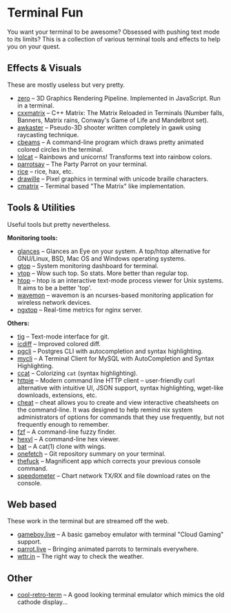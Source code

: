 # Terminal Fun

You want your terminal to be awesome? Obsessed with pushing text mode to its limits?
This is a collection of various terminal tools and effects to help you on your quest.


## Effects & Visuals

These are mostly useless but very pretty.

- [zero](https://github.com/sinclairzx81/zero/) – 3D Graphics Rendering Pipeline. Implemented in JavaScript. Run in a terminal.
- [cxxmatrix](https://github.com/akinomyoga/cxxmatrix/) – C++ Matrix: The Matrix Reloaded in Terminals (Number falls, Banners, Matrix rains, Conway's Game of Life and Mandelbrot set).
- [awkaster](https://github.com/TheMozg/awk-raycaster) – Pseudo-3D shooter written completely in gawk using raycasting technique.
- [cbeams](https://github.com/tartley/cbeams) – A command-line program which draws pretty animated colored circles in the terminal.
- [lolcat](https://github.com/busyloop/lolcat) – Rainbows and unicorns! Transforms text into rainbow colors.
- [parrotsay](https://github.com/matheuss/parrotsay) – The Party Parrot on your terminal.
- [rice](https://github.com/janbrennen/rice) – rice, hax, etc.
- [drawille](https://github.com/asciimoo/drawille) – Pixel graphics in terminal with unicode braille characters.
- [cmatrix](https://github.com/abishekvashok/cmatrix) – Terminal based "The Matrix" like implementation.


## Tools & Utilities

Useful tools but pretty nevertheless.

**Monitoring tools:**

- [glances](https://github.com/nicolargo/glances) – Glances an Eye on your system. A top/htop alternative for GNU/Linux, BSD, Mac OS and Windows operating systems.
- [gtop](https://github.com/aksakalli/gtop) – System monitoring dashboard for terminal.
- [vtop](https://github.com/MrRio/vtop) – Wow such top. So stats. More better than regular top.
- [htop](https://github.com/hishamhm/htop) – htop is an interactive text-mode process viewer for Unix systems. It aims to be a better 'top'.
- [wavemon](https://github.com/uoaerg/wavemon) – wavemon is an ncurses-based monitoring application for wireless network devices.
- [ngxtop](https://github.com/lebinh/ngxtop) – Real-time metrics for nginx server.


**Others:**

- [tig](https://github.com/jonas/tig) – Text-mode interface for git.
- [icdiff](https://github.com/jeffkaufman/icdiff) – Improved colored diff.
- [pgcli](https://github.com/dbcli/pgcli) –  Postgres CLI with autocompletion and syntax highlighting.
- [mycli](https://github.com/dbcli/mycli) – A Terminal Client for MySQL with AutoCompletion and Syntax Highlighting.
- [ccat](https://github.com/jingweno/ccat) – Colorizing `cat` (syntax highlighting).
- [httpie](https://github.com/jakubroztocil/httpie) – Modern command line HTTP client – user-friendly curl alternative with intuitive UI, JSON support, syntax highlighting, wget-like downloads, extensions, etc.
- [cheat](https://github.com/cheat/cheat) –  cheat allows you to create and view interactive cheatsheets on the command-line. It was designed to help remind nix system administrators of options for commands that they use frequently, but not frequently enough to remember.
- [fzf](https://github.com/junegunn/fzf) – A command-line fuzzy finder.
- [hexyl](https://github.com/sharkdp/hexyl) – A command-line hex viewer.
- [bat](https://github.com/sharkdp/bat) – A cat(1) clone with wings.
- [onefetch](https://github.com/o2sh/onefetch) – Git repository summary on your terminal.
- [thefuck](https://github.com/nvbn/thefuck) – Magnificent app which corrects your previous console command.
- [speedometer](https://github.com/wardi/speedometer) – Chart network TX/RX and file download rates on the console.


## Web based

These work in the terminal but are streamed off the web.

- [gameboy.live](https://github.com/HFO4/gameboy.live) – A basic gameboy emulator with terminal "Cloud Gaming" support.
- [parrot.live](https://github.com/hugomd/parrot.live) – Bringing animated parrots to terminals everywhere.
- [wttr.in](https://github.com/chubin/wttr.in) – The right way to check the weather.


## Other

- [cool-retro-term](https://github.com/Swordfish90/cool-retro-term) – A good looking terminal emulator which mimics the old cathode display...
